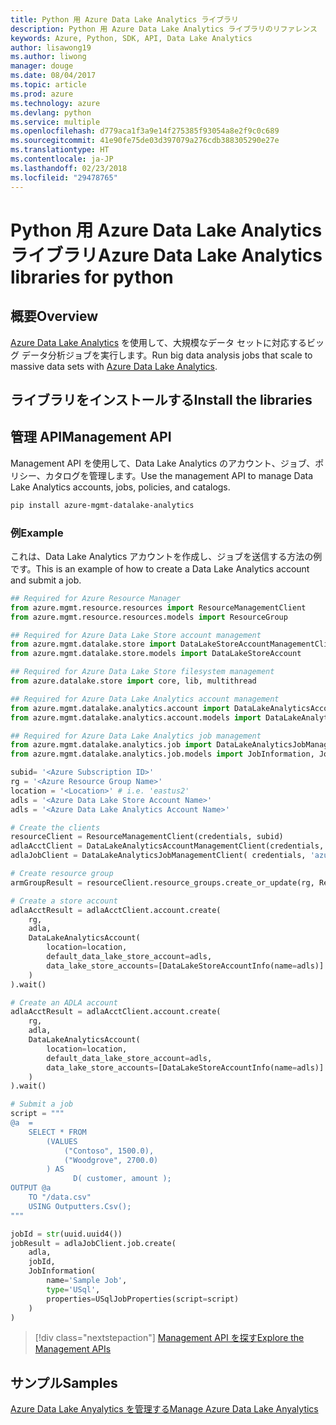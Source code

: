 ```yaml
---
title: Python 用 Azure Data Lake Analytics ライブラリ
description: Python 用 Azure Data Lake Analytics ライブラリのリファレンス
keywords: Azure, Python, SDK, API, Data Lake Analytics
author: lisawong19
ms.author: liwong
manager: douge
ms.date: 08/04/2017
ms.topic: article
ms.prod: azure
ms.technology: azure
ms.devlang: python
ms.service: multiple
ms.openlocfilehash: d779aca1f3a9e14f275385f93054a8e2f9c0c689
ms.sourcegitcommit: 41e90fe75de03d397079a276cdb388305290e27e
ms.translationtype: HT
ms.contentlocale: ja-JP
ms.lasthandoff: 02/23/2018
ms.locfileid: "29478765"
---
```

# <a name="azure-data-lake-analytics-libraries-for-python"></a><span data-ttu-id="6b3ee-104">Python 用 Azure Data Lake Analytics ライブラリ</span><span class="sxs-lookup"><span data-stu-id="6b3ee-104">Azure Data Lake Analytics libraries for python</span></span>

## <a name="overview"></a><span data-ttu-id="6b3ee-105">概要</span><span class="sxs-lookup"><span data-stu-id="6b3ee-105">Overview</span></span>
<span data-ttu-id="6b3ee-106">[Azure Data Lake Analytics](/azure/data-lake-analytics/data-lake-analytics-overview) を使用して、大規模なデータ セットに対応するビッグ データ分析ジョブを実行します。</span><span class="sxs-lookup"><span data-stu-id="6b3ee-106">Run big data analysis jobs that scale to massive data sets with [Azure Data Lake Analytics](/azure/data-lake-analytics/data-lake-analytics-overview).</span></span>

## <a name="install-the-libraries"></a><span data-ttu-id="6b3ee-107">ライブラリをインストールする</span><span class="sxs-lookup"><span data-stu-id="6b3ee-107">Install the libraries</span></span>

## <a name="management-api"></a><span data-ttu-id="6b3ee-108">管理 API</span><span class="sxs-lookup"><span data-stu-id="6b3ee-108">Management API</span></span>
<span data-ttu-id="6b3ee-109">Management API を使用して、Data Lake Analytics のアカウント、ジョブ、ポリシー、カタログを管理します。</span><span class="sxs-lookup"><span data-stu-id="6b3ee-109">Use the management API to manage Data Lake Analytics accounts, jobs, policies, and catalogs.</span></span>

```bash
pip install azure-mgmt-datalake-analytics
```

### <a name="example"></a><span data-ttu-id="6b3ee-110">例</span><span class="sxs-lookup"><span data-stu-id="6b3ee-110">Example</span></span>
<span data-ttu-id="6b3ee-111">これは、Data Lake Analytics アカウントを作成し、ジョブを送信する方法の例です。</span><span class="sxs-lookup"><span data-stu-id="6b3ee-111">This is an example of how to create a Data Lake Analytics account and submit a job.</span></span> 

```python
## Required for Azure Resource Manager
from azure.mgmt.resource.resources import ResourceManagementClient
from azure.mgmt.resource.resources.models import ResourceGroup

## Required for Azure Data Lake Store account management
from azure.mgmt.datalake.store import DataLakeStoreAccountManagementClient
from azure.mgmt.datalake.store.models import DataLakeStoreAccount

## Required for Azure Data Lake Store filesystem management
from azure.datalake.store import core, lib, multithread

## Required for Azure Data Lake Analytics account management
from azure.mgmt.datalake.analytics.account import DataLakeAnalyticsAccountManagementClient
from azure.mgmt.datalake.analytics.account.models import DataLakeAnalyticsAccount, DataLakeStoreAccountInfo

## Required for Azure Data Lake Analytics job management
from azure.mgmt.datalake.analytics.job import DataLakeAnalyticsJobManagementClient
from azure.mgmt.datalake.analytics.job.models import JobInformation, JobState, USqlJobProperties

subid= '<Azure Subscription ID>'
rg = '<Azure Resource Group Name>'
location = '<Location>' # i.e. 'eastus2'
adls = '<Azure Data Lake Store Account Name>'
adls = '<Azure Data Lake Analytics Account Name>'

# Create the clients
resourceClient = ResourceManagementClient(credentials, subid)
adlaAcctClient = DataLakeAnalyticsAccountManagementClient(credentials, subid)
adlaJobClient = DataLakeAnalyticsJobManagementClient( credentials, 'azuredatalakeanalytics.net')

# Create resource group
armGroupResult = resourceClient.resource_groups.create_or_update(rg, ResourceGroup(location=location))

# Create a store account
adlaAcctResult = adlaAcctClient.account.create(
    rg,
    adla,
    DataLakeAnalyticsAccount(
        location=location,
        default_data_lake_store_account=adls,
        data_lake_store_accounts=[DataLakeStoreAccountInfo(name=adls)]
    )
).wait()

# Create an ADLA account
adlaAcctResult = adlaAcctClient.account.create(
    rg,
    adla,
    DataLakeAnalyticsAccount(
        location=location,
        default_data_lake_store_account=adls,
        data_lake_store_accounts=[DataLakeStoreAccountInfo(name=adls)]
    )
).wait()

# Submit a job
script = """
@a  = 
    SELECT * FROM 
        (VALUES
            ("Contoso", 1500.0),
            ("Woodgrove", 2700.0)
        ) AS 
              D( customer, amount );
OUTPUT @a
    TO "/data.csv"
    USING Outputters.Csv();
"""

jobId = str(uuid.uuid4())
jobResult = adlaJobClient.job.create(
    adla,
    jobId,
    JobInformation(
        name='Sample Job',
        type='USql',
        properties=USqlJobProperties(script=script)
    )
)
```

> [!div class="nextstepaction"]
> [<span data-ttu-id="6b3ee-112">Management API を探す</span><span class="sxs-lookup"><span data-stu-id="6b3ee-112">Explore the Management APIs</span></span>](/python/api/overview/azure/datalakeanalytics/management)

## <a name="samples"></a><span data-ttu-id="6b3ee-113">サンプル</span><span class="sxs-lookup"><span data-stu-id="6b3ee-113">Samples</span></span>
[<span data-ttu-id="6b3ee-114">Azure Data Lake Anyalytics を管理する</span><span class="sxs-lookup"><span data-stu-id="6b3ee-114">Manage Azure Data Lake Anyalytics</span></span>](https://docs.microsoft.com/azure/data-lake-analytics/data-lake-analytics-manage-use-python-sdk)